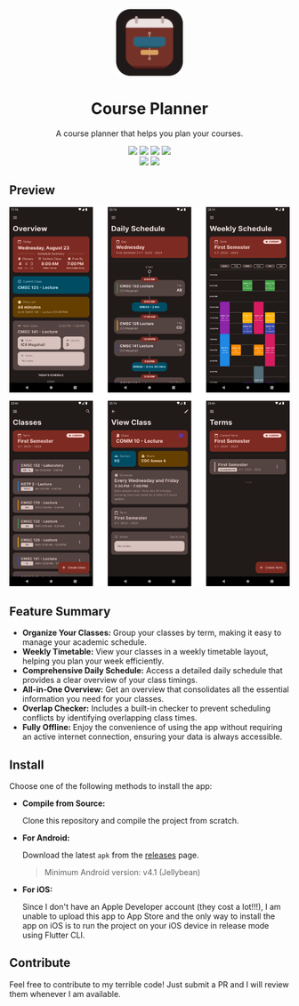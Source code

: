 <div align="center">
  <img src="./assets/images/icon.png" width="120" height="120">
  <h1>Course Planner</h1>
  <p>A course planner that helps you plan your courses.</p>
</div>
<p align="center">
  <img src="https://img.shields.io/badge/Version-1.0-blue?style=for-the-badge">
  <img src="https://img.shields.io/badge/Made_With_Flutter-%2302569B.svg?style=for-the-badge&logo=Flutter&logoColor=white">
  <img src="https://img.shields.io/badge/Android-3DDC84?style=for-the-badge&logo=android&logoColor=white">
  <img src="https://img.shields.io/badge/iOS-000000?style=for-the-badge&logo=ios&logoColor=white">

  <br/>
  <img src="https://img.shields.io/badge/Bugs-Plenty-orange?style=for-the-badge">
  <img src="https://img.shields.io/badge/Usable-YES-green?style=for-the-badge">
</p>
<h2>
  Preview
</h2>
<div align="center">
    <img src="./assets/images/screenshots.png">
</div>
<h2>
  Feature Summary
</h2>

- **Organize Your Classes:** Group your classes by term, making it easy to manage your academic schedule.
- **Weekly Timetable:** View your classes in a weekly timetable layout, helping you plan your week efficiently.
- **Comprehensive Daily Schedule:** Access a detailed daily schedule that provides a clear overview of your class timings.
- **All-in-One Overview:** Get an overview that consolidates all the essential information you need for your classes.
- **Overlap Checker:** Includes a built-in checker to prevent scheduling conflicts by identifying overlapping class times.
- **Fully Offline:** Enjoy the convenience of using the app without requiring an active internet connection, ensuring your data is always accessible.

<h2>
  Install
</h2>
Choose one of the following methods to install the app:

- **Compile from Source:**

  Clone this repository and compile the project from scratch.

- **For Android:**

   Download the latest `apk` from the [releases](https://github.com/darylldan/course-planner/releases/tag/v1.0) page.
  > Minimum Android version: v4.1 (Jellybean)

- **For iOS:**

  Since I don't have an Apple Developer account (they cost a lot!!!), I am unable to upload this app to App Store and the only way to install the app on iOS is to run the project on your iOS device in release mode using Flutter CLI.

<h2>
  Contribute
</h2>

Feel free to contribute to my terrible code! Just submit a PR and I will review them whenever I am available.
